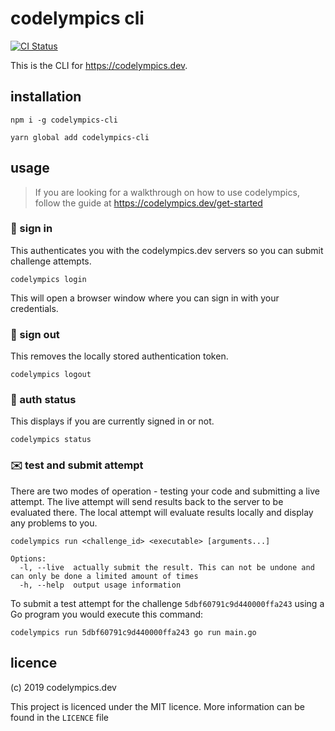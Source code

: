 # codelympics cli

[![CI Status](https://github.com/codelympicsdev/cli/workflows/ci/badge.svg)](https://github.com/codelympicsdev/cli/actions)

This is the CLI for https://codelympics.dev.

## installation

```
npm i -g codelympics-cli
```

```
yarn global add codelympics-cli
```

## usage

> If you are looking for a walkthrough on how to use codelympics, follow the guide at https://codelympics.dev/get-started

### 🔑 sign in

This authenticates you with the codelympics.dev servers so you can submit challenge attempts.

```
codelympics login
```

This will open a browser window where you can sign in with your credentials.

### 🚪 sign out

This removes the locally stored authentication token.

```
codelympics logout
```

### 🧑 auth status

This displays if you are currently signed in or not.

```
codelympics status
```

### ✉️ test and submit attempt

There are two modes of operation - testing your code and submitting a live attempt. The live attempt will send results back to the server to be evaluated there. The local attempt will evaluate results locally and display any problems to you.

```
codelympics run <challenge_id> <executable> [arguments...]

Options:
  -l, --live  actually submit the result. This can not be undone and can only be done a limited amount of times
  -h, --help  output usage information
```

To submit a test attempt for the challenge `5dbf60791c9d440000ffa243` using a Go program you would execute this command:

```
codelympics run 5dbf60791c9d440000ffa243 go run main.go
```

## licence

(c) 2019 codelympics.dev

This project is licenced under the MIT licence. More information can be found in the `LICENCE` file
